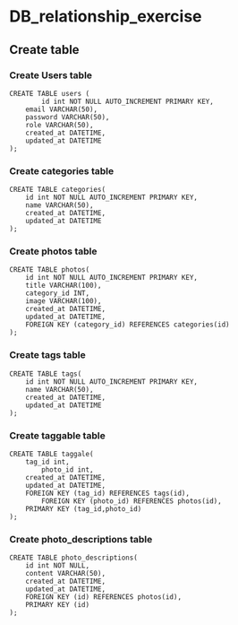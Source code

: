# DB_relationship_exercise

## Create table

### Create Users table
```
CREATE TABLE users (
    	id int NOT NULL AUTO_INCREMENT PRIMARY KEY,
	email VARCHAR(50),
	password VARCHAR(50),
	role VARCHAR(50),
	created_at DATETIME,
	updated_at DATETIME     
);
```
### Create categories table 
```
CREATE TABLE categories(
	id int NOT NULL AUTO_INCREMENT PRIMARY KEY,
	name VARCHAR(50),
	created_at DATETIME,
	updated_at DATETIME 
);
```
### Create photos table
```
CREATE TABLE photos(
	id int NOT NULL AUTO_INCREMENT PRIMARY KEY,
	title VARCHAR(100),
	category_id INT,
	image VARCHAR(100),
	created_at DATETIME,
	updated_at DATETIME,
	FOREIGN KEY (category_id) REFERENCES categories(id)
);
```
### Create tags table
```
CREATE TABLE tags(
	id int NOT NULL AUTO_INCREMENT PRIMARY KEY,
	name VARCHAR(50),
	created_at DATETIME,
	updated_at DATETIME 
);
```
### Create taggable table
```
CREATE TABLE taggale(
	tag_id int,
    	photo_id int,
	created_at DATETIME,
	updated_at DATETIME,
	FOREIGN KEY (tag_id) REFERENCES tags(id),
    	FOREIGN KEY (photo_id) REFERENCES photos(id),
  	PRIMARY KEY (tag_id,photo_id)
);
```
### Create photo_descriptions table
```
CREATE TABLE photo_descriptions(
	id int NOT NULL,
	content VARCHAR(50),
	created_at DATETIME,
	updated_at DATETIME,
	FOREIGN KEY (id) REFERENCES photos(id),
	PRIMARY KEY (id)
);
```


